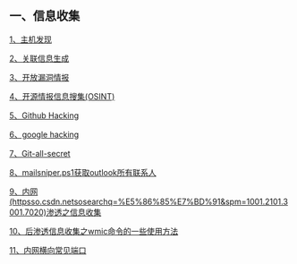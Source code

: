 ##  一、信息收集

[1、主机发现](1、主机发现.md)

[2、关联信息生成](2、关联信息生成.md)

[3、开放漏洞情报](3、开放漏洞情报.md)

[4、开源情报信息搜集(OSINT)](4、开源情报信息搜集(OSINT).md)

[5、Github Hacking](5、Github%20Hacking.md)

[6、google hacking](6、google%20hacking.md)

[7、Git-all-secret](7、Git-all-secret.md)

[8、mailsniper.ps1获取outlook所有联系人](8、mailsniper.ps1获取outlook所有联系人.md)

[9、内网(httpsso.csdn.netsosearchq=%E5%86%85%E7%BD%91&spm=1001.2101.3001.7020)渗透之信息收集](9、内网(httpsso.csdn.netsosearchq=%E5%86%85%E7%BD%91&spm=1001.2101.3001.7020)渗透之信息收集.md)

[10、后渗透信息收集之wmic命令的一些使用方法](10、后渗透信息收集之wmic命令的一些使用方法.md)

[11、内网横向常见端口](11、内网横向常见端口.md)